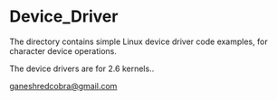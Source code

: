 Device_Driver
=============
The directory contains simple Linux device driver code examples, for character device operations. 

The device drivers are for 2.6 kernels..

ganeshredcobra@gmail.com
